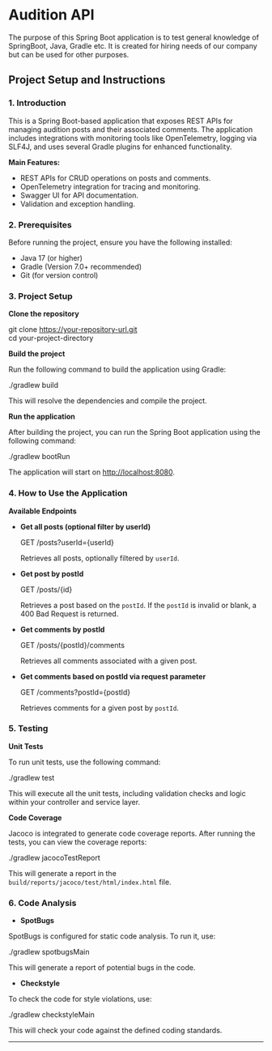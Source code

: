# Audition API

The purpose of this Spring Boot application is to test general knowledge of SpringBoot, Java, Gradle etc. It is created for hiring needs of our company but can be used for other purposes.


## Project Setup and Instructions

### 1. Introduction

This is a Spring Boot-based application that exposes REST APIs for managing audition posts and their associated comments. The application includes integrations with monitoring tools like OpenTelemetry, logging via SLF4J, and uses several Gradle plugins for enhanced functionality.

**Main Features:**
- REST APIs for CRUD operations on posts and comments.
- OpenTelemetry integration for tracing and monitoring.
- Swagger UI for API documentation.
- Validation and exception handling.

### 2. Prerequisites

Before running the project, ensure you have the following installed:

- Java 17 (or higher)
- Gradle (Version 7.0+ recommended)
- Git (for version control)

### 3. Project Setup

**Clone the repository**

git clone https://your-repository-url.git  
cd your-project-directory

**Build the project**

Run the following command to build the application using Gradle:

./gradlew build

This will resolve the dependencies and compile the project.

**Run the application**

After building the project, you can run the Spring Boot application using the following command:

./gradlew bootRun

The application will start on [http://localhost:8080](http://localhost:8080).

### 4. How to Use the Application

**Available Endpoints**

- **Get all posts (optional filter by userId)**

  GET /posts?userId={userId}

  Retrieves all posts, optionally filtered by `userId`.

- **Get post by postId**

  GET /posts/{id}

  Retrieves a post based on the `postId`. If the `postId` is invalid or blank, a 400 Bad Request is returned.

- **Get comments by postId**

  GET /posts/{postId}/comments

  Retrieves all comments associated with a given post.

- **Get comments based on postId via request parameter**

  GET /comments?postId={postId}

  Retrieves comments for a given post by `postId`.

### 5. Testing

**Unit Tests**

To run unit tests, use the following command:

./gradlew test

This will execute all the unit tests, including validation checks and logic within your controller and service layer.

**Code Coverage**

Jacoco is integrated to generate code coverage reports. After running the tests, you can view the coverage reports:

./gradlew jacocoTestReport

This will generate a report in the `build/reports/jacoco/test/html/index.html` file.

### 6. Code Analysis

- **SpotBugs**

SpotBugs is configured for static code analysis. To run it, use:

./gradlew spotbugsMain

This will generate a report of potential bugs in the code.

- **Checkstyle**

To check the code for style violations, use:

./gradlew checkstyleMain

This will check your code against the defined coding standards.

---

